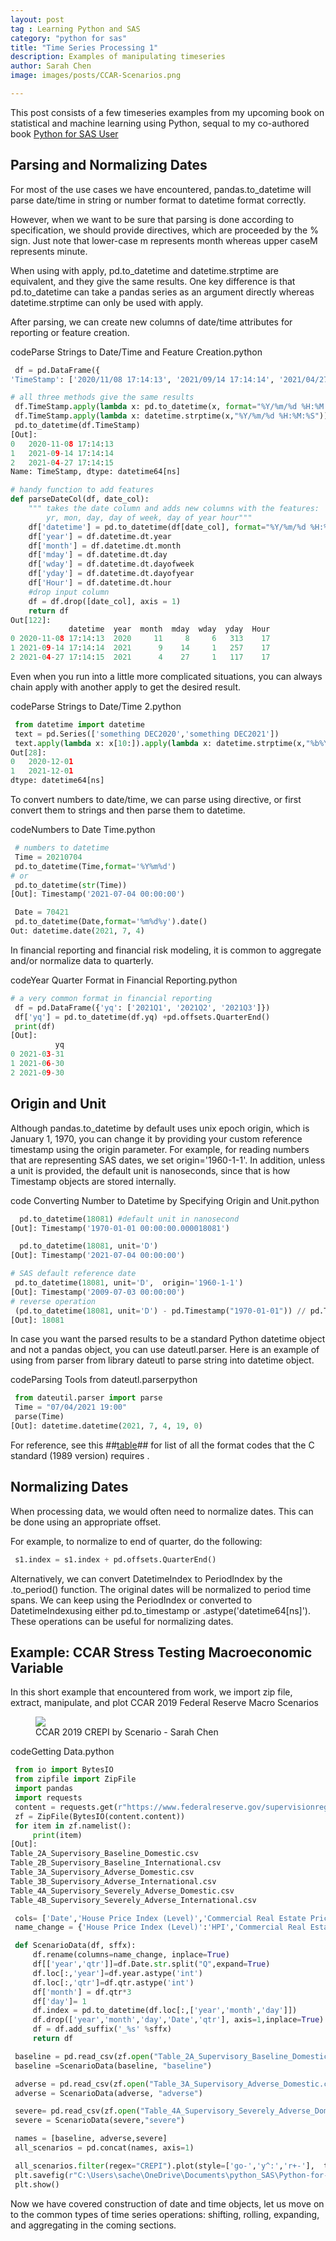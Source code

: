 ```yaml
---
layout: post
tag : Learning Python and SAS
category: "python for sas"
title: "Time Series Processing 1"
description: Examples of manipulating timeseries
author: Sarah Chen
image: images/posts/CCAR-Scenarios.png

---
```


This post consists of a few timeseries examples from my upcoming book on statistical and machine learning using Python, sequal to my co-authored book [Python for SAS User](https://www.amazon.com/Sarah-Chen/e/B07ZL3Q97B?ref_=dbs_p_pbk_r00_abau_000000)



## Parsing and Normalizing Dates
For most of the use cases we have encountered, <span class="coding">pandas.to_datetime</span> will parse date/time in string or number format to datetime format correctly.   

However, when we want to be sure that parsing is done according to specification, we should provide directives, which are proceeded by the <span class="coding">%</span> sign.  Just note that lower-case <span class="coding">m</span> represents month whereas upper case<span class="coding">M</span> represents minute.   

When using with <span class="coding">apply</span>, <span class="coding">pd.to_datetime</span> and <span class="coding">datetime.strptime</span>  are equivalent, and they give the same results.   One key difference is that <span class="coding">pd.to_datetime</span> can take a pandas series as an argument directly whereas <span class="coding">datetime.strptime</span> can only be used with <span class="coding">apply</span>.    

After parsing, we can create new columns of date/time attributes for reporting or feature creation. 
<div class="code-head"><span>code</span>Parse Strings to Date/Time and Feature Creation.python</div>

```python
 df = pd.DataFrame({
'TimeStamp': ['2020/11/08 17:14:13', '2021/09/14 17:14:14', '2021/04/27 17:14:15']})

# all three methods give the same results
 df.TimeStamp.apply(lambda x: pd.to_datetime(x, format="%Y/%m/%d %H:%M:%S"))
 df.TimeStamp.apply(lambda x: datetime.strptime(x,"%Y/%m/%d %H:%M:%S"))
 pd.to_datetime(df.TimeStamp)
[Out]:
0   2020-11-08 17:14:13
1   2021-09-14 17:14:14
2   2021-04-27 17:14:15
Name: TimeStamp, dtype: datetime64[ns]

# handy function to add features
def parseDateCol(df, date_col):
	""" takes the date column and adds new columns with the features:
		yr, mon, day, day of week, day of year hour"""
	df['datetime'] = pd.to_datetime(df[date_col], format="%Y/%m/%d %H:%M:%S")
	df['year'] = df.datetime.dt.year
	df['month'] = df.datetime.dt.month
	df['mday'] = df.datetime.dt.day
	df['wday'] = df.datetime.dt.dayofweek
	df['yday'] = df.datetime.dt.dayofyear
	df['Hour'] = df.datetime.dt.hour
	#drop input column
	df = df.drop([date_col], axis = 1)
	return df 
Out[122]:
             datetime  year  month  mday  wday  yday  Hour
0 2020-11-08 17:14:13  2020     11     8     6   313    17
1 2021-09-14 17:14:14  2021      9    14     1   257    17
2 2021-04-27 17:14:15  2021      4    27     1   117    17

```

Even when you run into a little more complicated situations, you can always chain <span class="coding">apply</span> with another <span class="coding">apply</span> to get the desired result. 
<div class="code-head"><span>code</span>Parse Strings to Date/Time 2.python</div>

```python
 from datetime import datetime
 text = pd.Series(['something DEC2020','something DEC2021'])
 text.apply(lambda x: x[10:]).apply(lambda x: datetime.strptime(x,"%b%Y"))
Out[28]:
0   2020-12-01
1   2021-12-01
dtype: datetime64[ns]

```

To convert numbers to date/time, we can parse using directive, or first convert them to strings and then parse them to datetime.
<div class="code-head"><span>code</span>Numbers to Date Time.python</div>

```python
 # numbers to datetime
 Time = 20210704
 pd.to_datetime(Time,format='%Y%m%d')
# or 
 pd.to_datetime(str(Time))
[Out]: Timestamp('2021-07-04 00:00:00')

 Date = 70421
 pd.to_datetime(Date,format='%m%d%y').date()
Out: datetime.date(2021, 7, 4)

```
In financial reporting and financial risk modeling, it is common to aggregate and/or normalize data to quarterly.   
<div class="code-head"><span>code</span>Year Quarter Format in Financial Reporting.python</div>

```python
# a very common format in financial reporting 
 df = pd.DataFrame({'yq': ['2021Q1', '2021Q2', '2021Q3']})
 df['yq'] = pd.to_datetime(df.yq) +pd.offsets.QuarterEnd()
 print(df)
[Out]:
          yq
0 2021-03-31
1 2021-06-30
2 2021-09-30
```
## Origin and Unit

Although  <span class="coding">pandas.to_datetime</span> by default uses unix epoch origin, which is January 1, 1970,  you can change it by providing your custom reference timestamp using the origin parameter.  For example, for reading numbers that are representing SAS dates, we set <span class="coding">origin='1960-1-1'</span>.     In addition, unless a unit is provided, the default unit is nanoseconds, since that is how Timestamp objects are stored internally.   

<div class="code-head"><span>code</span> Converting Number to Datetime by Specifying Origin and Unit.python</div>

```python
  pd.to_datetime(18081) #default unit in nanosecond
[Out]: Timestamp('1970-01-01 00:00:00.000018081') 

  pd.to_datetime(18081, unit='D')
[Out]: Timestamp('2021-07-04 00:00:00')

# SAS default reference date
 pd.to_datetime(18081, unit='D',  origin='1960-1-1')
[Out]: Timestamp('2009-07-03 00:00:00')
# reverse operation
 (pd.to_datetime(18081, unit='D') - pd.Timestamp("1970-01-01")) // pd.Timedelta('1D')
[Out]: 18081

```
In case you want the parsed results to be a standard Python datetime object and not a pandas object, you can use dateutl.parser.  Here is an example of using from parser from library <span class="coding">dateutl</span> to parse string into datetime object. 


<div class="code-head"><span>code</span>Parsing Tools from dateutl.parserpython</div>

```python 
 from dateutil.parser import parse
 Time = "07/04/2021 19:00"
 parse(Time)
[Out]: datetime.datetime(2021, 7, 4, 19, 0)

```
For reference, see this ##[table](https://docs.python.org/3/library/datetime.html)## for list of all the format codes that the C standard (1989 version) requires .  




## Normalizing Dates
When processing data, we would often need to normalize dates.  This can be done using an appropriate offset.  

For example, to normalize to end of quarter, do the following: 
```python
 s1.index = s1.index + pd.offsets.QuarterEnd()
```

Alternatively, we can convert <span class="coding">DatetimeIndex</span> to <span class="coding">PeriodIndex</span> by the <span class="coding">.to_period()</span> function. 
The original dates will be normalized to period time spans.  We can keep using the <span class="coding">PeriodIndex</span> or converted to <span class="coding">DatetimeIndex</span>using either <span class="coding">pd.to_timestamp</span> or <span class="coding">.astype('datetime64[ns]')</span>.   These operations can be useful for normalizing dates. 

## Example: CCAR Stress Testing Macroeconomic Variable
In this short example that encountered from work, we import zip file, extract, manipulate, and plot CCAR 2019 Federal Reserve Macro Scenarios

<figure>
  <img src="{{ "/images/posts/CCAR-Scenarios.png" | relative_url }}">
  <figcaption>CCAR 2019 CREPI by Scenario - Sarah Chen</figcaption>
</figure>

<div class="code-head"><span>code</span>Getting Data.python</div>

```python
 from io import BytesIO
 from zipfile import ZipFile
 import pandas
 import requests
 content = requests.get(r"https://www.federalreserve.gov/supervisionreg/files/2019-macro-scenario-tables.zip")
 zf = ZipFile(BytesIO(content.content))
 for item in zf.namelist():
     print(item)
[Out]:
Table_2A_Supervisory_Baseline_Domestic.csv
Table_2B_Supervisory_Baseline_International.csv
Table_3A_Supervisory_Adverse_Domestic.csv
Table_3B_Supervisory_Adverse_International.csv
Table_4A_Supervisory_Severely_Adverse_Domestic.csv
Table_4B_Supervisory_Severely_Adverse_International.csv

 cols= ['Date','House Price Index (Level)','Commercial Real Estate Price Index (Level)']
 name_change = {'House Price Index (Level)':'HPI','Commercial Real Estate Price Index (Level)':'CREPI'}

 def ScenarioData(df, sffx):
     df.rename(columns=name_change, inplace=True)
     df[['year','qtr']]=df.Date.str.split("Q",expand=True)
     df.loc[:,'year']=df.year.astype('int')
     df.loc[:,'qtr']=df.qtr.astype('int')
     df['month'] = df.qtr*3
     df['day']= 1
     df.index = pd.to_datetime(df.loc[:,['year','month','day']])
     df.drop(['year','month','day','Date','qtr'], axis=1,inplace=True)
     df = df.add_suffix('_%s' %sffx)
     return df

 baseline = pd.read_csv(zf.open("Table_2A_Supervisory_Baseline_Domestic.csv"), usecols=cols)
 baseline =ScenarioData(baseline, "baseline")

 adverse = pd.read_csv(zf.open("Table_3A_Supervisory_Adverse_Domestic.csv"), usecols=cols)
 adverse = ScenarioData(adverse, "adverse")

 severe= pd.read_csv(zf.open("Table_4A_Supervisory_Severely_Adverse_Domestic.csv"), usecols=cols)
 severe = ScenarioData(severe,"severe")

 names = [baseline, adverse,severe]
 all_scenarios = pd.concat(names, axis=1)

 all_scenarios.filter(regex="CREPI").plot(style=['go-','y^:','r+-'],  title="CCAR 2019 Scenario: CREPI")
 plt.savefig(r"C:\Users\sache\OneDrive\Documents\python_SAS\Python-for-SAS-Users\Volume2\TimeSeries\images\CCAR Scenarios", dpi=300)
 plt.show()

```
Now we have covered construction of date and time objects, let us move on to the common types of time series operations:  shifting, rolling, expanding, and aggregating in the coming sections. 
